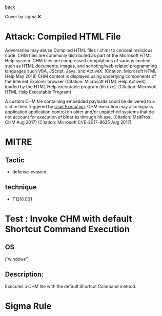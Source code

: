 [back](../index.md)

Cover by sigma :x: 

# Attack: Compiled HTML File

 Adversaries may abuse Compiled HTML files (.chm) to conceal malicious code. CHM files are commonly distributed as part of the Microsoft HTML Help system. CHM files are compressed compilations of various content such as HTML documents, images, and scripting/web related programming languages such VBA, JScript, Java, and ActiveX. (Citation: Microsoft HTML Help May 2018) CHM content is displayed using underlying components of the Internet Explorer browser (Citation: Microsoft HTML Help ActiveX) loaded by the HTML Help executable program (hh.exe). (Citation: Microsoft HTML Help Executable Program)

A custom CHM file containing embedded payloads could be delivered to a victim then triggered by [User Execution](https://attack.mitre.org/techniques/T1204). CHM execution may also bypass application application control on older and/or unpatched systems that do not account for execution of binaries through hh.exe. (Citation: MsitPros CHM Aug 2017) (Citation: Microsoft CVE-2017-8625 Aug 2017)

# MITRE
## Tactic
  - defense-evasion

## technique
  - T1218.001

# Test : Invoke CHM with default Shortcut Command Execution

## OS

 ['windows']

## Description:

 Executes a CHM file with the default Shortcut Command method.

# Sigma Rule
